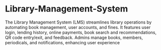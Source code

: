 # Library-Management-System
The Library Management System (LMS) streamlines library operations by automating book management, user accounts, and fines. It features user login, lending history, online payments, book search and recommendations, QR code entry/exit, and feedback. Admins manage books, members, periodicals, and notifications, enhancing user experience
